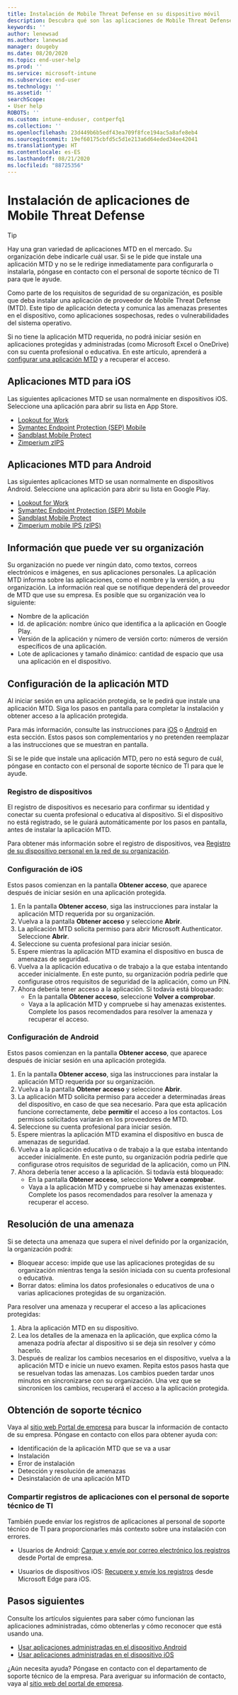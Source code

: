 ```yaml
---
title: Instalación de Mobile Threat Defense en su dispositivo móvil
description: Descubra qué son las aplicaciones de Mobile Threat Defense y cómo configurarlas.
keywords: ''
author: lenewsad
ms.author: lanewsad
manager: dougeby
ms.date: 08/20/2020
ms.topic: end-user-help
ms.prod: ''
ms.service: microsoft-intune
ms.subservice: end-user
ms.technology: ''
ms.assetid: ''
searchScope:
- User help
ROBOTS: ''
ms.custom: intune-enduser, contperfq1
ms.collection: ''
ms.openlocfilehash: 23d449b6b5edf43ea709f8fce194ac5a8afe8eb4
ms.sourcegitcommit: 19ef60175cbfd5c5d1e213a6d64eded34ee42041
ms.translationtype: HT
ms.contentlocale: es-ES
ms.lasthandoff: 08/21/2020
ms.locfileid: "88725356"
---
```

# <a name="install-mobile-threat-defense-app"></a>Instalación de aplicaciones de Mobile Threat Defense  

> [!TIP]
> Hay una gran variedad de aplicaciones MTD en el mercado. Su organización debe indicarle cuál usar. Si se le pide que instale una aplicación MTD y no se le redirige inmediatamente para configurarla o instalarla, póngase en contacto con el personal de soporte técnico de TI para que le ayude.  

Como parte de los requisitos de seguridad de su organización, es posible que deba instalar una aplicación de proveedor de Mobile Threat Defense (MTD). Este tipo de aplicación detecta y comunica las amenazas presentes en el dispositivo, como aplicaciones sospechosas, redes o vulnerabilidades del sistema operativo.  

Si no tiene la aplicación MTD requerida, no podrá iniciar sesión en aplicaciones protegidas y administradas (como Microsoft Excel o OneDrive) con su cuenta profesional o educativa. En este artículo, aprenderá a [configurar una aplicación MTD](set-up-mobile-threat-defense.md#set-up-mtd-app) y a recuperar el acceso.    

## <a name="mtd-apps-for-ios"></a>Aplicaciones MTD para iOS
Las siguientes aplicaciones MTD se usan normalmente en dispositivos iOS. Seleccione una aplicación para abrir su lista en App Store.   

* [Lookout for Work](https://go.microsoft.com/fwlink/?linkid=2139367)
* [Symantec Endpoint Protection (SEP) Mobile](https://go.microsoft.com/fwlink/?linkid=2139141)
* [Sandblast Mobile Protect](https://go.microsoft.com/fwlink/?linkid=2139231)
* [Zimperium zIPS](https://go.microsoft.com/fwlink/?linkid=2139232)


## <a name="mtd-apps-for-android"></a>Aplicaciones MTD para Android 
Las siguientes aplicaciones MTD se usan normalmente en dispositivos Android. Seleccione una aplicación para abrir su lista en Google Play.  

* [Lookout for Work](https://go.microsoft.com/fwlink/?linkid=2139453)
* [Symantec Endpoint Protection (SEP) Mobile](https://go.microsoft.com/fwlink/?linkid=2139454)
* [Sandblast Mobile Protect](https://go.microsoft.com/fwlink/?linkid=2139455)
* [Zimperium mobile IPS (zIPS)](https://go.microsoft.com/fwlink/?linkid=2139142)  


## <a name="information-your-organization-can-see"></a>Información que puede ver su organización   

Su organización no puede ver ningún dato, como textos, correos electrónicos e imágenes, en sus aplicaciones personales. La aplicación MTD informa sobre las aplicaciones, como el nombre y la versión, a su organización. La información real que se notifique dependerá del proveedor de MTD que use su empresa. Es posible que su organización vea lo siguiente:   

* Nombre de la aplicación  
* Id. de aplicación: nombre único que identifica a la aplicación en Google Play.  
* Versión de la aplicación y número de versión corto: números de versión específicos de una aplicación.  
* Lote de aplicaciones y tamaño dinámico: cantidad de espacio que usa una aplicación en el dispositivo. 


## <a name="set-up-mtd-app"></a>Configuración de la aplicación MTD 
Al iniciar sesión en una aplicación protegida, se le pedirá que instale una aplicación MTD. Siga los pasos en pantalla para completar la instalación y obtener acceso a la aplicación protegida. 

Para más información, consulte las instrucciones para [iOS](set-up-mobile-threat-defense.md#ios-setup) o [Android](set-up-mobile-threat-defense.md#android-setup) en esta sección. Estos pasos son complementarios y no pretenden reemplazar a las instrucciones que se muestran en pantalla. 

Si se le pide que instale una aplicación MTD, pero no está seguro de cuál, póngase en contacto con el personal de soporte técnico de TI para que le ayude.  

### <a name="device-registration"></a>Registro de dispositivos  
El registro de dispositivos es necesario para confirmar su identidad y conectar su cuenta profesional o educativa al dispositivo. Si el dispositivo no está registrado, se le guiará automáticamente por los pasos en pantalla, antes de instalar la aplicación MTD.   

Para obtener más información sobre el registro de dispositivos, vea [Registro de su dispositivo personal en la red de su organización](https://docs.microsoft.com/azure/active-directory/user-help/user-help-register-device-on-network).  

### <a name="ios-setup"></a>Configuración de iOS  
Estos pasos comienzan en la pantalla **Obtener acceso**, que aparece después de iniciar sesión en una aplicación protegida.  

1. En la pantalla **Obtener acceso**, siga las instrucciones para instalar la aplicación MTD requerida por su organización.   
2. Vuelva a la pantalla **Obtener acceso** y seleccione **Abrir**.  
3. La aplicación MTD solicita permiso para abrir Microsoft Authenticator. Seleccione **Abrir**. 
4. Seleccione su cuenta profesional para iniciar sesión. 
5. Espere mientras la aplicación MTD examina el dispositivo en busca de amenazas de seguridad. 
6. Vuelva a la aplicación educativa o de trabajo a la que estaba intentando acceder inicialmente. En este punto, su organización podría pedirle que configurase otros requisitos de seguridad de la aplicación, como un PIN.   
7. Ahora debería tener acceso a la aplicación. Si todavía está bloqueado:  
    * En la pantalla **Obtener acceso**, seleccione **Volver a comprobar**.  
    * Vaya a la aplicación MTD y compruebe si hay amenazas existentes. Complete los pasos recomendados para resolver la amenaza y recuperar el acceso.    

### <a name="android-setup"></a>Configuración de Android 
Estos pasos comienzan en la pantalla **Obtener acceso**, que aparece después de iniciar sesión en una aplicación protegida.  

1. En la pantalla **Obtener acceso**, siga las instrucciones para instalar la aplicación MTD requerida por su organización.  
2. Vuelva a la pantalla **Obtener acceso** y seleccione **Abrir**.  
3. La aplicación MTD solicita permiso para acceder a determinadas áreas del dispositivo, en caso de que sea necesario. Para que esta aplicación funcione correctamente, debe **permitir** el acceso a los contactos. Los permisos solicitados variarán en los proveedores de MTD.  
4. Seleccione su cuenta profesional para iniciar sesión.  
5. Espere mientras la aplicación MTD examina el dispositivo en busca de amenazas de seguridad.  
6. Vuelva a la aplicación educativa o de trabajo a la que estaba intentando acceder inicialmente. En este punto, su organización podría pedirle que configurase otros requisitos de seguridad de la aplicación, como un PIN.  
7. Ahora debería tener acceso a la aplicación. Si todavía está bloqueado:  
    * En la pantalla **Obtener acceso**, seleccione **Volver a comprobar**.  
    * Vaya a la aplicación MTD y compruebe si hay amenazas existentes. Complete los pasos recomendados para resolver la amenaza y recuperar el acceso.  


## <a name="resolving-a-threat"></a>Resolución de una amenaza
Si se detecta una amenaza que supera el nivel definido por la organización, la organización podrá:  
   
* Bloquear acceso: impide que use las aplicaciones protegidas de su organización mientras tenga la sesión iniciada con su cuenta profesional o educativa.  
* Borrar datos: elimina los datos profesionales o educativos de una o varias aplicaciones protegidas de su organización.  

Para resolver una amenaza y recuperar el acceso a las aplicaciones protegidas:  

1. Abra la aplicación MTD en su dispositivo.     
2. Lea los detalles de la amenaza en la aplicación, que explica cómo la amenaza podría afectar al dispositivo si se deja sin resolver y cómo hacerlo. 
3. Después de realizar los cambios necesarios en el dispositivo, vuelva a la aplicación MTD e inicie un nuevo examen. Repita estos pasos hasta que se resuelvan todas las amenazas. Los cambios pueden tardar unos minutos en sincronizarse con su organización. Una vez que se sincronicen los cambios, recuperará el acceso a la aplicación protegida. 

## <a name="get-support"></a>Obtención de soporte técnico
Vaya al [sitio web Portal de empresa](https://go.microsoft.com/fwlink/?linkid=2010980) para buscar la información de contacto de su empresa. Póngase en contacto con ellos para obtener ayuda con:

* Identificación de la aplicación MTD que se va a usar  
* Instalación  
* Error de instalación  
* Detección y resolución de amenazas  
* Desinstalación de una aplicación MTD   
 

### <a name="share-app-logs-with-it-support"></a>Compartir registros de aplicaciones con el personal de soporte técnico de TI  
También puede enviar los registros de aplicaciones al personal de soporte técnico de TI para proporcionarles más contexto sobre una instalación con errores.  
* Usuarios de Android: [Cargue y envíe por correo electrónico los registros](https://docs.microsoft.com/mem/intune/user-help/send-logs-to-your-it-admin-by-email-android) desde Portal de empresa.   

* Usuarios de dispositivos iOS: [Recupere y envíe los registros](https://docs.microsoft.com/intune/apps/manage-microsoft-edge#use-microsoft-edge-to-access-managed-app-logs) desde Microsoft Edge para iOS.  


## <a name="next-steps"></a>Pasos siguientes  

Consulte los artículos siguientes para saber cómo funcionan las aplicaciones administradas, cómo obtenerlas y cómo reconocer que está usando una.  

* [Usar aplicaciones administradas en el dispositivo Android](use-managed-apps-on-your-device-android.md)
* [Usar aplicaciones administradas en el dispositivo iOS](use-managed-apps-on-your-device-ios.md)  

¿Aún necesita ayuda? Póngase en contacto con el departamento de soporte técnico de la empresa. Para averiguar su información de contacto, vaya al [sitio web del portal de empresa](https://go.microsoft.com/fwlink/?linkid=2010980).


